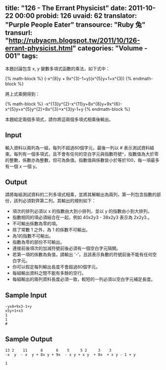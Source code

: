 title: "126 - The Errant Physicist"
date: 2011-10-22 00:00
probid: 126
uvaid: 62
translator: "Purple People Eater"
transource: "Ruby 兔"
transurl: "http://rubyacm.blogspot.tw/2011/10/126-errant-physicist.html"
categories: "Volume - 001"
tags:
---

本題討論包含 x, y 變數多項式函數的乘法，如下式中：

{% math-block %}
(-x^{8}y + 9x^{3}-1+y)(x^{5}y+1+x^{3})
{% endmath-block %}

將上式乘開得到：

{% math-block %}
-x^{13}y^{2}-x^{11}y+8x^{8}y+9x^{6}-x^{5}y+x^{5}y^{2}+8x^{3}+x^{3}y-1+y
{% endmath-block %}

本題給定兩個多項式，請你將這兩個多項式相乘後輸出。

<!-- more -->

## Input ##

輸入資料以兩列為一組，每列不超過80個字元，最後一列以 # 表示測試資料結束。每列有一個多項式，且不會有任何的空白字元與指數符號^，指數值為大於零的整數，係數亦為整數，但可為負值。指數值與係數皆小於等於100，每一項最多有一個 x 一個 y。

## Output ##

請將每組測試資料的二列多項式相乘，並將其解輸出為兩列，第一列包含指數的部份，該列必須對齊第二列。其輸出的規則如下：

+ 項次的排列必須以 x 的指數由大到小排列，並以 y 的指數由小到大排列。
+ 指數相同的項必須結合在一起，例如 40x2y3 - 38x2y3 表示為 2x2y3.。
+ 不可輸出係數為零的項。
+ 除了常數 1 之外，為 1 的係數不可輸出。
+ 為1的指數不可輸出。
+ 指數為零的部份不可輸出。
+ 連接前後項次的加減符號前後必須有一個空白字元隔開。
+ 若第一項的係數為負值，請輸出 '-'，且該表示負數的符號前後不能有任何空白字元。
+ 你可以假定每列輸出長度不會超過80個字元。
+ 每組輸出資料之間不能有多餘的空行。
+ 每組輸出的兩列資料長度必須一致，較短的一列必須以空白字元補足長度。

## Sample Input ##

	-yx8+9x3-1+y
	x5y+1+x3
	1
	1
	#

## Sample Output ##

	13 2    11      8      6    5     5 2     3    3
	-x  y  - x  y + 8x y + 9x  - x y + x y  + 8x  + x y - 1 + y 

	1
